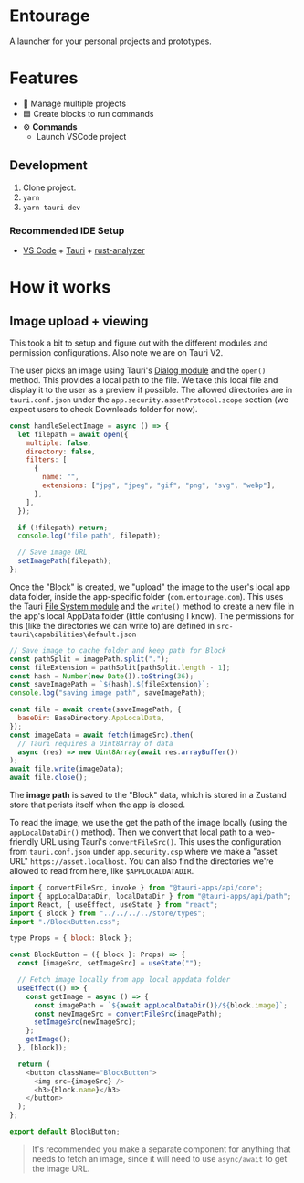 # Entourage

A launcher for your personal projects and prototypes.

# Features

- 📂 Manage multiple projects
- 🟦 Create blocks to run commands
- ⚙️ **Commands**
  - Launch VSCode project

## Development

1. Clone project.
1. `yarn`
1. `yarn tauri dev`

### Recommended IDE Setup

- [VS Code](https://code.visualstudio.com/) + [Tauri](https://marketplace.visualstudio.com/items?itemName=tauri-apps.tauri-vscode) + [rust-analyzer](https://marketplace.visualstudio.com/items?itemName=rust-lang.rust-analyzer)

# How it works

## Image upload + viewing

This took a bit to setup and figure out with the different modules and permission configurations. Also note we are on Tauri V2.

The user picks an image using Tauri's [Dialog module](https://v2.tauri.app/plugin/dialog/) and the `open()` method. This provides a local path to the file. We take this local file and display it to the user as a preview if possible. The allowed directories are in `tauri.conf.json` under the `app.security.assetProtocol.scope` section (we expect users to check Downloads folder for now).

```js
const handleSelectImage = async () => {
  let filepath = await open({
    multiple: false,
    directory: false,
    filters: [
      {
        name: "",
        extensions: ["jpg", "jpeg", "gif", "png", "svg", "webp"],
      },
    ],
  });

  if (!filepath) return;
  console.log("file path", filepath);

  // Save image URL
  setImagePath(filepath);
};
```

Once the "Block" is created, we "upload" the image to the user's local app data folder, inside the app-specific folder (`com.entourage.com`). This uses the Tauri [File System module](https://v2.tauri.app/plugin/file-system/#write) and the `write()` method to create a new file in the app's local AppData folder (little confusing I know). The permissions for this (like the directories we can write to) are defined in `src-tauri\capabilities\default.json`

```js
// Save image to cache folder and keep path for Block
const pathSplit = imagePath.split(".");
const fileExtension = pathSplit[pathSplit.length - 1];
const hash = Number(new Date()).toString(36);
const saveImagePath = `${hash}.${fileExtension}`;
console.log("saving image path", saveImagePath);

const file = await create(saveImagePath, {
  baseDir: BaseDirectory.AppLocalData,
});
const imageData = await fetch(imageSrc).then(
  // Tauri requires a Uint8Array of data
  async (res) => new Uint8Array(await res.arrayBuffer())
);
await file.write(imageData);
await file.close();
```

The **image path** is saved to the "Block" data, which is stored in a Zustand store that perists itself when the app is closed.

To read the image, we use the get the path of the image locally (using the `appLocalDataDir()` method). Then we convert that local path to a web-friendly URL using Tauri's `convertFileSrc()`. This uses the configuration from `tauri.conf.json` under `app.security.csp` where we make a "asset URL" `https://asset.localhost`. You can also find the directories we're allowed to read from here, like `$APPLOCALDATADIR`.

```js
import { convertFileSrc, invoke } from "@tauri-apps/api/core";
import { appLocalDataDir, localDataDir } from "@tauri-apps/api/path";
import React, { useEffect, useState } from "react";
import { Block } from "../../../../store/types";
import "./BlockButton.css";

type Props = { block: Block };

const BlockButton = ({ block }: Props) => {
  const [imageSrc, setImageSrc] = useState("");

  // Fetch image locally from app local appdata folder
  useEffect(() => {
    const getImage = async () => {
      const imagePath = `${await appLocalDataDir()}/${block.image}`;
      const newImageSrc = convertFileSrc(imagePath);
      setImageSrc(newImageSrc);
    };
    getImage();
  }, [block]);

  return (
    <button className="BlockButton">
      <img src={imageSrc} />
      <h3>{block.name}</h3>
    </button>
  );
};

export default BlockButton;
```

> It's recommended you make a separate component for anything that needs to fetch an image, since it will need to use `async/await` to get the image URL.
